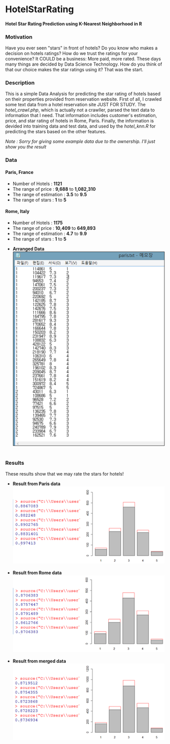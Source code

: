 # HotelStarRating
#### Hotel Star Rating Prediction using K-Nearest Neighborhood in R  
  
### Motivation  
Have you ever seen "stars" in front of hotels? Do you know who makes a decision on hotels ratings? 
How do we trust the ratings for your convenience? It COULD be a business: More paid, more rated. 
These days many things are decided by Data Science Technology. How do you think of that our choice makes the star ratings using it? 
That was the start.
    
### Description  
This is a simple Data Analysis for predicting the star rating of hotels based on their properties provided from reservation website. 
First of all, I crawled some text data from a hotel reservation site JUST FOR STUDY. 
The _hotel_crawl.php_, which is actually not a crawller, parsed the text data to information that I need. 
That information includes customer's estimation, price, and star rating of hotels in Rome, Paris. 
Finally, the information is devided into training data and test data, 
and used by the _hotel_knn.R_ for predicting the stars based on the other features.  
  
_Note : Sorry for giving some example data due to the ownership. I'll just show you the result_  
  
### Data
#### Paris, France  
- Number of Hotels : **1121**  
- The range of price : **9,688** to **1,082,310**  
- The range of estimation : **3.5** to **9.5**  
- The range of stars : **1** to **5**  
  
#### Rome, Italy  
- Number of Hotels : **1175**  
- The range of price : **10,409** to **649,893**  
- The range of estimation : **4.7** to **9.9**  
- The range of stars : **1** to **5**  
  
* **Arranged Data**  
![Data](./images/data.PNG)
&nbsp;
### Results  
These results show that we may rate the stars for hotels!  
* **Result from Paris data**  
![Paris](./images/paris_result.png)
&nbsp;  
* **Result from Rome data**  
![Rome](./images/rome_result.png)
&nbsp;
* **Result from merged data**  
![Both](./images/merged_result.png)
&nbsp;  
